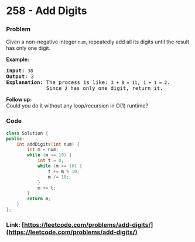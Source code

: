 # 258 - Add Digits

### Problem
<p>Given a non-negative integer <code>num</code>, repeatedly add all its digits until the result has only one digit.</p>

<p><strong>Example:</strong></p>

<pre>
<strong>Input:</strong> <code>38</code>
<strong>Output:</strong> 2 
<strong>Explanation: </strong>The process is like: <code>3 + 8 = 11</code>, <code>1 + 1 = 2</code>. 
&nbsp;            Since <code>2</code> has only one digit, return it.
</pre>

<p><b>Follow up:</b><br />
Could you do it without any loop/recursion in O(1) runtime?</p>

### Code
```cpp
class Solution {
public:
    int addDigits(int num) {
        int m = num;
        while (m >= 10) {
            int t = 0;
            while (m >= 10) {
                t += m % 10;
                m /= 10;
            }
            m += t;
        }
        return m;
    }
};
```
### Link: [https://leetcode.com/problems/add-digits/](https://leetcode.com/problems/add-digits/)
